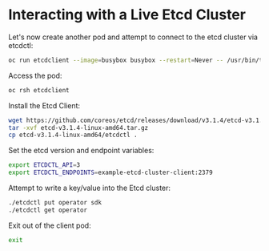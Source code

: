 # Interacting with a Live Etcd Cluster

Let's now create another pod and attempt to connect to the etcd cluster via etcdctl:

```sh
oc run etcdclient --image=busybox busybox --restart=Never -- /usr/bin/tail -f /dev/null
```

Access the pod:

```sh
oc rsh etcdclient
```

Install the Etcd Client:

```sh
wget https://github.com/coreos/etcd/releases/download/v3.1.4/etcd-v3.1.4-linux-amd64.tar.gz
tar -xvf etcd-v3.1.4-linux-amd64.tar.gz
cp etcd-v3.1.4-linux-amd64/etcdctl .
```

Set the etcd version and endpoint variables:

```sh
export ETCDCTL_API=3
export ETCDCTL_ENDPOINTS=example-etcd-cluster-client:2379
```

Attempt to write a key/value into the Etcd cluster:

```sh
./etcdctl put operator sdk
./etcdctl get operator
```

Exit out of the client pod:

```sh
exit
```
